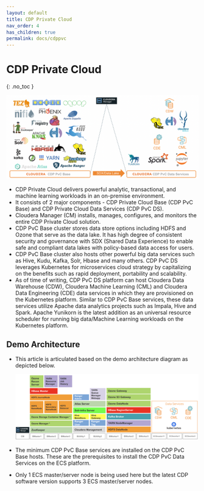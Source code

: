 ```yaml
---
layout: default
title: CDP Private Cloud
nav_order: 4
has_children: true
permalink: docs/cdppvc
---
```


# CDP Private Cloud
{: .no_toc }

![](../../assets/images/overall_arch.png)

- CDP Private Cloud delivers powerful analytic, transactional, and machine learning workloads in an on-premise environment. 
- It consists of 2 major components - CDP Private Cloud Base (CDP PvC Base) and CDP Private Cloud Data Services (CDP PvC DS). 
- Cloudera Manager (CM) installs, manages, configures, and monitors the entire CDP Private Cloud solution.
- CDP PvC Base cluster stores data store options including HDFS and Ozone that serve as the data lake. It has high degree of consistent security and governance with SDX (Shared Data Experience) to enable safe and compliant data lakes with policy-based data access for users. 
- CDP PvC Base cluster also hosts other powerful big data services such as Hive, Kudu, Kafka, Solr, Hbase and many others. CDP PvC DS leverages Kubernetes for microservices cloud strategy by capitalizing on the benefits such as rapid deployment, portability and scalability. 
- As of time of writing, CDP PvC DS platform can host Cloudera Data Warehouse (CDW), Cloudera Machine Learning (CML) and Cloudera Data Engineering (CDE) data services in which they are provisioned on the Kubernetes platform. Similar to CDP PvC Base services, these data services utilize Apache data analytics projects such as Impala, Hive and Spark. Apache Yunikorn is the latest addition as an universal resource scheduler for running big data/Machine Learning workloads on the Kubernetes platform.


## Demo Architecture
- This article is articulated based on the demo architecture diagram as depicted below.

    ![](../../assets/images/logicalarch.png)

- The minimum CDP PvC Base services are installed on the CDP PvC Base hosts. These are the prerequisites to install the CDP PvC Data Services on the ECS platform.
- Only 1 ECS master/server node is being used here but the latest CDP software version supports 3 ECS master/server nodes.

